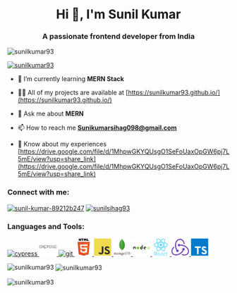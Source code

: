 <h1 align="center">Hi 👋, I'm Sunil Kumar</h1>
<h3 align="center">A passionate frontend developer from India</h3>

<p align="left"> <img src="https://komarev.com/ghpvc/?username=sunilkumar93&label=Profile%20views&color=0e75b6&style=flat" alt="sunilkumar93" /> </p>

<p align="left"> <a href="https://github.com/ryo-ma/github-profile-trophy"><img src="https://github-profile-trophy.vercel.app/?username=sunilkumar93" alt="sunilkumar93" /></a> </p>

- 🌱 I’m currently learning **MERN Stack**

- 👨‍💻 All of my projects are available at [https://sunilkumar93.github.io/](https://sunilkumar93.github.io/)

- 💬 Ask me about **MERN**

- 📫 How to reach me **Sunikumarsihag098@gmail.com**

- 📄 Know about my experiences [https://drive.google.com/file/d/1MhpwGKYQUsgO1SeFoUaxOpGW6pj7L5mE/view?usp=share_link](https://drive.google.com/file/d/1MhpwGKYQUsgO1SeFoUaxOpGW6pj7L5mE/view?usp=share_link)

<h3 align="left">Connect with me:</h3>
<p align="left">
<a href="https://linkedin.com/in/sunil-kumar-89212b247" target="blank"><img align="center" src="https://raw.githubusercontent.com/rahuldkjain/github-profile-readme-generator/master/src/images/icons/Social/linked-in-alt.svg" alt="sunil-kumar-89212b247" height="30" width="40" /></a>
<a href="https://instagram.com/sunilsihag93" target="blank"><img align="center" src="https://raw.githubusercontent.com/rahuldkjain/github-profile-readme-generator/master/src/images/icons/Social/instagram.svg" alt="sunilsihag93" height="30" width="40" /></a>
</p>

<h3 align="left">Languages and Tools:</h3>
<p align="left"> <a href="https://www.cypress.io" target="_blank" rel="noreferrer"> <img src="https://raw.githubusercontent.com/simple-icons/simple-icons/6e46ec1fc23b60c8fd0d2f2ff46db82e16dbd75f/icons/cypress.svg" alt="cypress" width="40" height="40"/> </a> <a href="https://expressjs.com" target="_blank" rel="noreferrer"> <img src="https://raw.githubusercontent.com/devicons/devicon/master/icons/express/express-original-wordmark.svg" alt="express" width="40" height="40"/> </a> <a href="https://git-scm.com/" target="_blank" rel="noreferrer"> <img src="https://www.vectorlogo.zone/logos/git-scm/git-scm-icon.svg" alt="git" width="40" height="40"/> </a> <a href="https://www.w3.org/html/" target="_blank" rel="noreferrer"> <img src="https://raw.githubusercontent.com/devicons/devicon/master/icons/html5/html5-original-wordmark.svg" alt="html5" width="40" height="40"/> </a> <a href="https://developer.mozilla.org/en-US/docs/Web/JavaScript" target="_blank" rel="noreferrer"> <img src="https://raw.githubusercontent.com/devicons/devicon/master/icons/javascript/javascript-original.svg" alt="javascript" width="40" height="40"/> </a> <a href="https://www.mongodb.com/" target="_blank" rel="noreferrer"> <img src="https://raw.githubusercontent.com/devicons/devicon/master/icons/mongodb/mongodb-original-wordmark.svg" alt="mongodb" width="40" height="40"/> </a> <a href="https://nodejs.org" target="_blank" rel="noreferrer"> <img src="https://raw.githubusercontent.com/devicons/devicon/master/icons/nodejs/nodejs-original-wordmark.svg" alt="nodejs" width="40" height="40"/> </a> <a href="https://reactjs.org/" target="_blank" rel="noreferrer"> <img src="https://raw.githubusercontent.com/devicons/devicon/master/icons/react/react-original-wordmark.svg" alt="react" width="40" height="40"/> </a> <a href="https://redux.js.org" target="_blank" rel="noreferrer"> <img src="https://raw.githubusercontent.com/devicons/devicon/master/icons/redux/redux-original.svg" alt="redux" width="40" height="40"/> </a> <a href="https://www.typescriptlang.org/" target="_blank" rel="noreferrer"> <img src="https://raw.githubusercontent.com/devicons/devicon/master/icons/typescript/typescript-original.svg" alt="typescript" width="40" height="40"/> </a> </p>

<p><img align="left" src="https://github-readme-stats.vercel.app/api/top-langs?username=sunilkumar93&show_icons=true&locale=en&layout=compact" alt="sunilkumar93" /></p>

<p>&nbsp;<img align="center" src="https://github-readme-stats.vercel.app/api?username=sunilkumar93&show_icons=true&locale=en" alt="sunilkumar93" /></p>

<p><img align="center" src="https://github-readme-streak-stats.herokuapp.com/?user=sunilkumar93&" alt="sunilkumar93" /></p>
